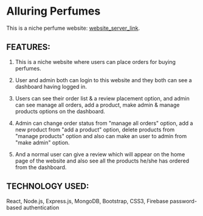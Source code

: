 # Alluring Perfumes

This is a niche perfume website: [website_server_link](http://localhost:5000/).

## FEATURES:


1. This is a niche website where users can place orders for buying perfumes.

2. User and admin both can login to this website and they both can see a dashboard having logged in.

3. Users can see their order list & a review placement option, and admin can see manage all orders, add a product, make admin & manage products options on the dashboard.

4. Admin can change order status from "manage all orders" option, add a new product from "add a product" option, delete products from "manage products" option and also can make an user to admin from "make admin" option.

5. And a normal user can give a review which will appear on the home page of the website and also see all the products he/she has ordered from the dashboard.


## TECHNOLOGY USED:

React, Node.js, Express.js, MongoDB, Bootstrap, CSS3, Firebase password-based authentication